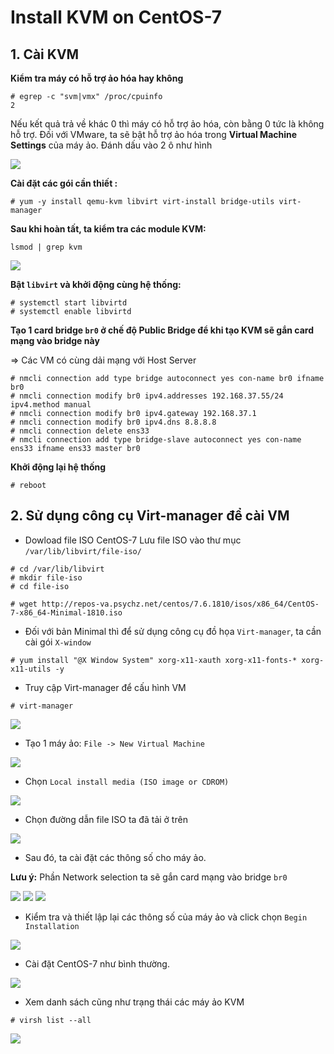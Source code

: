 # Install KVM on CentOS-7

## 1. Cài KVM
**Kiểm tra máy có hỗ trợ ảo hóa hay không**
```
# egrep -c "svm|vmx" /proc/cpuinfo
2
```

Nếu kết quả trả về khác 0 thì máy có hỗ trợ ảo hóa, còn bằng 0 tức là không hỗ trợ. Đối với VMware, ta sẽ bật hỗ trợ ảo hóa trong **Virtual Machine Settings** của máy ảo. Đánh dấu vào 2 ô như hình

<img src = "..\imgs\Screenshot_14.png">


**Cài đặt các gói cần thiết :**
```
# yum -y install qemu-kvm libvirt virt-install bridge-utils virt-manager
```

**Sau khi hoàn tất, ta kiểm tra các module KVM:**
```
lsmod | grep kvm
```
<img src = "..\imgs\Screenshot_15.png">

**Bật `libvirt` và khởi động cùng hệ thống:**
```
# systemctl start libvirtd
# systemctl enable libvirtd
```

**Tạo 1 card bridge `br0` ở chế độ Public Bridge để khi tạo KVM sẽ gắn card mạng vào bridge này** 

=> Các VM có cùng dải mạng với Host Server
```
# nmcli connection add type bridge autoconnect yes con-name br0 ifname br0
# nmcli connection modify br0 ipv4.addresses 192.168.37.55/24 ipv4.method manual  
# nmcli connection modify br0 ipv4.gateway 192.168.37.1
# nmcli connection modify br0 ipv4.dns 8.8.8.8  
# nmcli connection delete ens33
# nmcli connection add type bridge-slave autoconnect yes con-name ens33 ifname ens33 master br0
```

**Khởi động lại hệ thống**
```
# reboot
```

## 2. Sử dụng công cụ Virt-manager để cài VM
- Dowload file ISO CentOS-7
Lưu file ISO vào thư mục `/var/lib/libvirt/file-iso/`
```
# cd /var/lib/libvirt
# mkdir file-iso
# cd file-iso

# wget http://repos-va.psychz.net/centos/7.6.1810/isos/x86_64/CentOS-7-x86_64-Minimal-1810.iso
```

- Đối với bản Minimal thì để sử dụng công cụ đồ họa `Virt-manager`, ta cần cài gói `X-window`
```
# yum install "@X Window System" xorg-x11-xauth xorg-x11-fonts-* xorg-x11-utils -y
```

- Truy cập Virt-manager để cấu hình VM
```
# virt-manager
```

<img src ="..\imgs\Screenshot_16.png">

- Tạo 1 máy ảo: `File -> New Virtual Machine`

<img src = "..\imgs\Screenshot_17.png">

- Chọn `Local install media (ISO image or CDROM)`

<img src = "..\imgs\Screenshot_18.png">

- Chọn đường dẫn file ISO ta đã tải ở trên

<img src = "..\imgs\Screenshot_19.png">

- Sau đó, ta cài đặt các thông số cho máy ảo.

**Lưu ý:** Phần Network selection ta sẽ gắn card mạng vào bridge `br0`

<img src ="..\imgs\Screenshot_20.png">
<img src ="..\imgs\Screenshot_21.png">
<img src ="..\imgs\Screenshot_22.png">

- Kiểm tra và thiết lập lại các thông số của máy ảo và click chọn `Begin Installation`

<img src ="..\imgs\Screenshot_23.png">

- Cài đặt CentOS-7 như bình thường.

<img src ="..\imgs\Screenshot_24.png">

- Xem danh sách cũng như trạng thái các máy ảo KVM 
```
# virsh list --all
```

<img src = "..\imgs\Screenshot_25.png">
